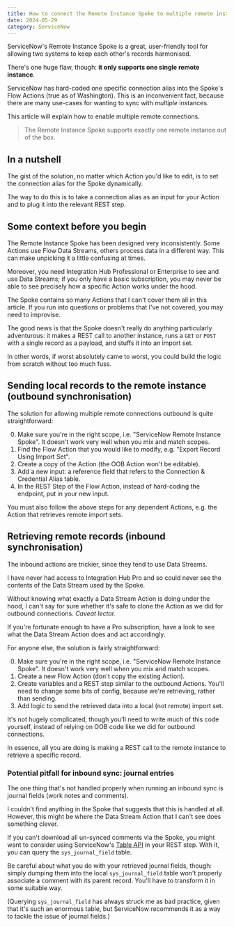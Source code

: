 ```yaml
---
title: How to connect the Remote Instance Spoke to multiple remote instances
date: 2024-05-29
category: ServiceNow
---
```


ServiceNow's Remote Instance Spoke is a great, user-friendly tool for allowing two systems to keep each other's records harmonised.

There's one huge flaw, though: **it only supports one single remote instance**.

ServiceNow has hard-coded one specific connection alias into the Spoke's Flow Actions (true as of Washington). This is an inconvenient fact, because there are many use-cases for wanting to sync with _multiple_ instances.

This article will explain how to enable multiple remote connections.

> The Remote Instance Spoke supports exactly one remote instance out of the box.

## In a nutshell

The gist of the solution, no matter which Action you'd like to edit, is to set the connection alias for the Spoke dynamically.

The way to do this is to take a connection alias as an input for your Action and to plug it into the relevant REST step.

## Some context before you begin

The Remote Instance Spoke has been designed very inconsistently. Some Actions use Flow Data Streams, others process data in a different way. This can make unpicking it a little confusing at times.

Moreover, you need Integration Hub Professional or Enterprise to see and use Data Streams; if you only have a basic subscription, you may never be able to see precisely how a specific Action works under the hood.

The Spoke contains so many Actions that I can't cover them all in this article. If you run into questions or problems that I've not covered, you may need to improvise.

The good news is that the Spoke doesn't really do anything particularly adventurous: it makes a REST call to another instance, runs a `GET` or `POST` with a single record as a payload, and stuffs it into an import set.

In other words, if worst absolutely came to worst, you could build the logic from scratch without too much fuss.

## Sending local records to the remote instance (outbound synchronisation)

The solution for allowing multiple remote connections outbound is quite straightforward:

0. Make sure you're in the right scope, i.e. "ServiceNow Remote Instance Spoke". It doesn't work very well when you mix and match scopes.
1. Find the Flow Action that you would like to modify, e.g. "Export Record Using Import Set".
2. Create a copy of the Action (the OOB Action won't be editable).
3. Add a new input: a reference field that refers to the Connection & Credential Alias table.
4. In the REST Step of the Flow Action, instead of hard-coding the endpoint, put in your new input.

You must also follow the above steps for any dependent Actions, e.g. the Action that retrieves remote import sets.

## Retrieving remote records (inbound synchronisation)

The inbound actions are trickier, since they tend to use Data Streams.

I have never had access to Integration Hub Pro and so could never see the contents of the Data Stream used by the Spoke.

Without knowing what exactly a Data Stream Action is doing under the hood, I can't say for sure whether it's safe to clone the Action as we did for outbound connections. _Caveat lector._

If you're fortunate enough to have a Pro subscription, have a look to see what the Data Stream Action does and act accordingly.

For anyone else, the solution is fairly straightforward:

0. Make sure you're in the right scope, i.e. "ServiceNow Remote Instance Spoke". It doesn't work very well when you mix and match scopes.
1. Create a new Flow Action (don't copy the existing Action).
2. Create variables and a REST step similar to the outbound Actions. You'll need to change some bits of config, because we're retrieving, rather than sending.
3. Add logic to send the retrieved data into a local (not remote) import set.

It's not hugely complicated, though you'll need to write much of this code yourself, instead of relying on OOB code like we did for outbound connections.

In essence, all you are doing is making a REST call to the remote instance to retrieve a specific record.

### Potential pitfall for inbound sync: journal entries

The one thing that's not handled properly when running an inbound sync is journal fields (work notes and comments).

I couldn't find anything in the Spoke that suggests that this is handled at all. However, this might be where the Data Stream Action that I can't see does something clever.

If you can't download all un-synced comments via the Spoke, you might want to consider using ServiceNow's [Table API](https://docs.servicenow.com/bundle/washingtondc-api-reference/page/integrate/inbound-rest/concept/c_TableAPI.html) in your REST step. With it, you can query the `sys_journal_field` table.

Be careful about what you do with your retrieved journal fields, though: simply dumping them into the local `sys_journal_field` table won't properly associate a comment with its parent record. You'll have to transform it in some suitable way.

(Querying `sys_journal_field` has always struck me as bad practice, given that it's such an enormous table, but ServiceNow recommends it as a way to tackle the issue of journal fields.)
